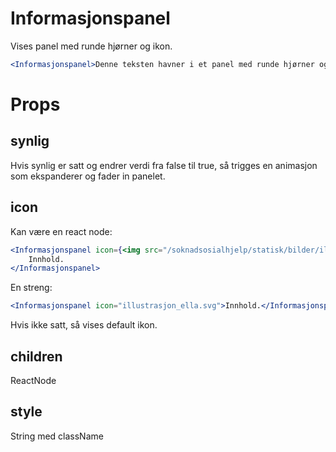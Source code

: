 # Informasjonspanel

Vises panel med runde hjørner og ikon.

```jsx harmony
<Informasjonspanel>Denne teksten havner i et panel med runde hjørner og ikon.</Informasjonspanel>
```

# Props

## synlig

Hvis synlig er satt og endrer verdi fra false til true,
så trigges en animasjon som ekspanderer og fader in panelet.

## icon

Kan være en react node:

```jsx harmony
<Informasjonspanel icon={<img src="/soknadsosialhjelp/statisk/bilder/illustrasjon_ella.svg" />}>
    Innhold.
</Informasjonspanel>
```

En streng:

```jsx harmony
<Informasjonspanel icon="illustrasjon_ella.svg">Innhold.</Informasjonspanel>
```

Hvis ikke satt, så vises default ikon.

## children

ReactNode

## style

String med className
